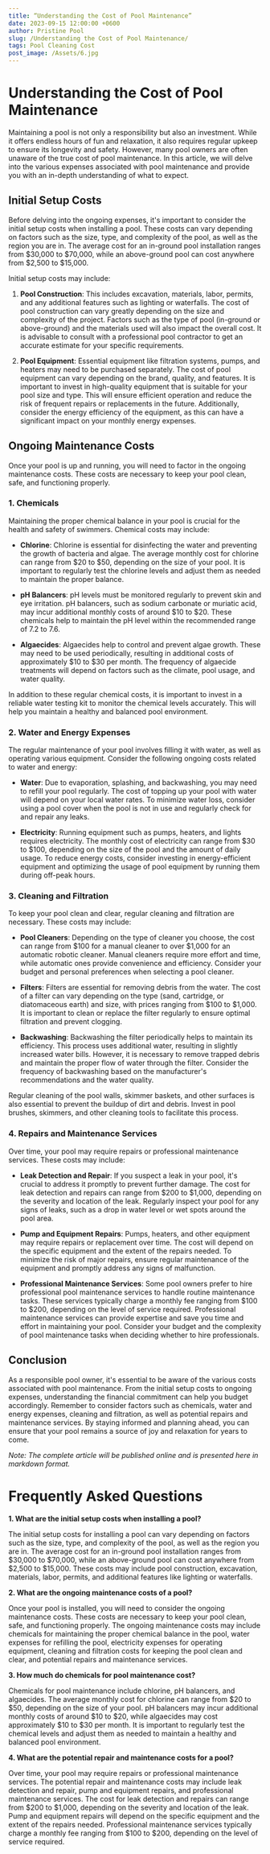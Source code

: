 ```yaml
---
title: “Understanding the Cost of Pool Maintenance”
date: 2023-09-15 12:00:00 +0600
author: Pristine Pool
slug: /Understanding the Cost of Pool Maintenance/
tags: Pool Cleaning Cost
post_image: /Assets/6.jpg
---
```



# Understanding the Cost of Pool Maintenance

Maintaining a pool is not only a responsibility but also an investment. While it offers endless hours of fun and relaxation, it also requires regular upkeep to ensure its longevity and safety. However, many pool owners are often unaware of the true cost of pool maintenance. In this article, we will delve into the various expenses associated with pool maintenance and provide you with an in-depth understanding of what to expect.

## Initial Setup Costs

Before delving into the ongoing expenses, it's important to consider the initial setup costs when installing a pool. These costs can vary depending on factors such as the size, type, and complexity of the pool, as well as the region you are in. The average cost for an in-ground pool installation ranges from $30,000 to $70,000, while an above-ground pool can cost anywhere from $2,500 to $15,000.

Initial setup costs may include:

1. **Pool Construction**: This includes excavation, materials, labor, permits, and any additional features such as lighting or waterfalls. The cost of pool construction can vary greatly depending on the size and complexity of the project. Factors such as the type of pool (in-ground or above-ground) and the materials used will also impact the overall cost. It is advisable to consult with a professional pool contractor to get an accurate estimate for your specific requirements.

2. **Pool Equipment**: Essential equipment like filtration systems, pumps, and heaters may need to be purchased separately. The cost of pool equipment can vary depending on the brand, quality, and features. It is important to invest in high-quality equipment that is suitable for your pool size and type. This will ensure efficient operation and reduce the risk of frequent repairs or replacements in the future. Additionally, consider the energy efficiency of the equipment, as this can have a significant impact on your monthly energy expenses.

## Ongoing Maintenance Costs

Once your pool is up and running, you will need to factor in the ongoing maintenance costs. These costs are necessary to keep your pool clean, safe, and functioning properly.

### 1. Chemicals

Maintaining the proper chemical balance in your pool is crucial for the health and safety of swimmers. Chemical costs may include:

- **Chlorine**: Chlorine is essential for disinfecting the water and preventing the growth of bacteria and algae. The average monthly cost for chlorine can range from $20 to $50, depending on the size of your pool. It is important to regularly test the chlorine levels and adjust them as needed to maintain the proper balance.

- **pH Balancers**: pH levels must be monitored regularly to prevent skin and eye irritation. pH balancers, such as sodium carbonate or muriatic acid, may incur additional monthly costs of around $10 to $20. These chemicals help to maintain the pH level within the recommended range of 7.2 to 7.6.

- **Algaecides**: Algaecides help to control and prevent algae growth. These may need to be used periodically, resulting in additional costs of approximately $10 to $30 per month. The frequency of algaecide treatments will depend on factors such as the climate, pool usage, and water quality.

In addition to these regular chemical costs, it is important to invest in a reliable water testing kit to monitor the chemical levels accurately. This will help you maintain a healthy and balanced pool environment.

### 2. Water and Energy Expenses

The regular maintenance of your pool involves filling it with water, as well as operating various equipment. Consider the following ongoing costs related to water and energy:

- **Water**: Due to evaporation, splashing, and backwashing, you may need to refill your pool regularly. The cost of topping up your pool with water will depend on your local water rates. To minimize water loss, consider using a pool cover when the pool is not in use and regularly check for and repair any leaks.

- **Electricity**: Running equipment such as pumps, heaters, and lights requires electricity. The monthly cost of electricity can range from $30 to $100, depending on the size of the pool and the amount of daily usage. To reduce energy costs, consider investing in energy-efficient equipment and optimizing the usage of pool equipment by running them during off-peak hours.

### 3. Cleaning and Filtration

To keep your pool clean and clear, regular cleaning and filtration are necessary. These costs may include:

- **Pool Cleaners**: Depending on the type of cleaner you choose, the cost can range from $100 for a manual cleaner to over $1,000 for an automatic robotic cleaner. Manual cleaners require more effort and time, while automatic ones provide convenience and efficiency. Consider your budget and personal preferences when selecting a pool cleaner.

- **Filters**: Filters are essential for removing debris from the water. The cost of a filter can vary depending on the type (sand, cartridge, or diatomaceous earth) and size, with prices ranging from $100 to $1,000. It is important to clean or replace the filter regularly to ensure optimal filtration and prevent clogging.

- **Backwashing**: Backwashing the filter periodically helps to maintain its efficiency. This process uses additional water, resulting in slightly increased water bills. However, it is necessary to remove trapped debris and maintain the proper flow of water through the filter. Consider the frequency of backwashing based on the manufacturer's recommendations and the water quality.

Regular cleaning of the pool walls, skimmer baskets, and other surfaces is also essential to prevent the buildup of dirt and debris. Invest in pool brushes, skimmers, and other cleaning tools to facilitate this process.

### 4. Repairs and Maintenance Services

Over time, your pool may require repairs or professional maintenance services. These costs may include:

- **Leak Detection and Repair**: If you suspect a leak in your pool, it's crucial to address it promptly to prevent further damage. The cost for leak detection and repairs can range from $200 to $1,000, depending on the severity and location of the leak. Regularly inspect your pool for any signs of leaks, such as a drop in water level or wet spots around the pool area.

- **Pump and Equipment Repairs**: Pumps, heaters, and other equipment may require repairs or replacement over time. The cost will depend on the specific equipment and the extent of the repairs needed. To minimize the risk of major repairs, ensure regular maintenance of the equipment and promptly address any signs of malfunction.

- **Professional Maintenance Services**: Some pool owners prefer to hire professional pool maintenance services to handle routine maintenance tasks. These services typically charge a monthly fee ranging from $100 to $200, depending on the level of service required. Professional maintenance services can provide expertise and save you time and effort in maintaining your pool. Consider your budget and the complexity of pool maintenance tasks when deciding whether to hire professionals.

## Conclusion

As a responsible pool owner, it's essential to be aware of the various costs associated with pool maintenance. From the initial setup costs to ongoing expenses, understanding the financial commitment can help you budget accordingly. Remember to consider factors such as chemicals, water and energy expenses, cleaning and filtration, as well as potential repairs and maintenance services. By staying informed and planning ahead, you can ensure that your pool remains a source of joy and relaxation for years to come.

*Note: The complete article will be published online and is presented here in markdown format.*


# Frequently Asked Questions

**1. What are the initial setup costs when installing a pool?**

The initial setup costs for installing a pool can vary depending on factors such as the size, type, and complexity of the pool, as well as the region you are in. The average cost for an in-ground pool installation ranges from $30,000 to $70,000, while an above-ground pool can cost anywhere from $2,500 to $15,000. These costs may include pool construction, excavation, materials, labor, permits, and additional features like lighting or waterfalls.

**2. What are the ongoing maintenance costs of a pool?**

Once your pool is installed, you will need to consider the ongoing maintenance costs. These costs are necessary to keep your pool clean, safe, and functioning properly. The ongoing maintenance costs may include chemicals for maintaining the proper chemical balance in the pool, water expenses for refilling the pool, electricity expenses for operating equipment, cleaning and filtration costs for keeping the pool clean and clear, and potential repairs and maintenance services.

**3. How much do chemicals for pool maintenance cost?**

Chemicals for pool maintenance include chlorine, pH balancers, and algaecides. The average monthly cost for chlorine can range from $20 to $50, depending on the size of your pool. pH balancers may incur additional monthly costs of around $10 to $20, while algaecides may cost approximately $10 to $30 per month. It is important to regularly test the chemical levels and adjust them as needed to maintain a healthy and balanced pool environment.

**4. What are the potential repair and maintenance costs for a pool?**

Over time, your pool may require repairs or professional maintenance services. The potential repair and maintenance costs may include leak detection and repair, pump and equipment repairs, and professional maintenance services. The cost for leak detection and repairs can range from $200 to $1,000, depending on the severity and location of the leak. Pump and equipment repairs will depend on the specific equipment and the extent of the repairs needed. Professional maintenance services typically charge a monthly fee ranging from $100 to $200, depending on the level of service required.